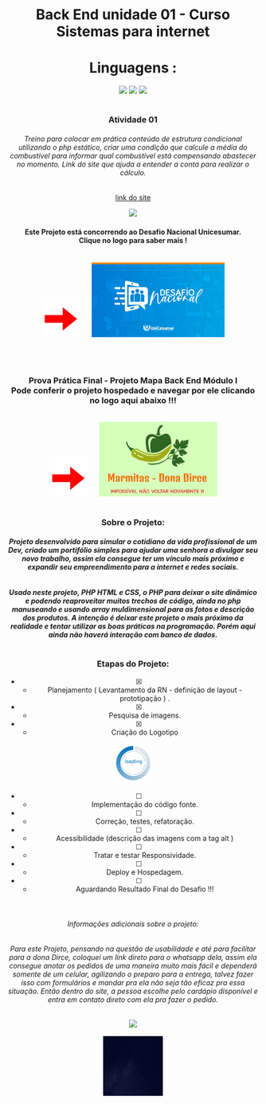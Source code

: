 <div align="center">
     <h1>Back End unidade 01 - Curso Sistemas para internet</h1>
<div>
     <h1> Linguagens :</h1>
<div >
<img  height = "80" src="https://cdn.jsdelivr.net/gh/devicons/devicon/icons/html5/html5-plain-wordmark.svg" />
<img  height="80" src="https://cdn.jsdelivr.net/gh/devicons/devicon/icons/css3/css3-plain-wordmark.svg" />
<img height = "95 " src="https://cdn.jsdelivr.net/gh/devicons/devicon/icons/php/php-plain.svg" />
</div>
</div>
<div>
     
#
     
### Atividade 01 
###### Treino para colocar em prática conteúdo de estrutura condicional utilizando o php estático, criar uma condição que calcule a média do combustível para informar qual combustível está compensando abastecer no momento. Link do site que ajuda a entender a conta para realizar o  cálculo.
     
[link do site](https://www.noticiasautomotivas.com.br/alcool-gasolina-calculo/#:~:text=Basta%20dividir%20o%20pre%C3%A7o%20do,o%20resultado%20ser%C3%A1%20de%200%2C757) 

![](https://i.imgur.com/waxVImv.png)




<div align="center">

<h4> Este Projeto está concorrendo ao Desafio Nacional Unicesumar. <br/>Clique no logo para saber mais ! </h4><br/>
<img height="80"src="https://github.com/LeandroDukievicz/LeandroDukievicz/blob/main/gifs/gif-seta%20(1).gif"/>&ensp;&ensp;&ensp;<a href="https://www.sites.google.com/unicesumar.com.br/desafio-nacional" target="_blank"><img height="150"src="https://github.com/LeandroDukievicz/LeandroDukievicz/blob/main/gifs/maxresdefault.jpg" target="_blank"></a><br/><br/><br/><br/>
     
<h3 >Prova Prática Final - Projeto Mapa Back End Módulo I<br/>Pode conferir o projeto hospedado e navegar por ele clicando no logo aqui abaixo !!!</h3><br/>


<div align ="center">
<img height="80"src="https://github.com/LeandroDukievicz/LeandroDukievicz/blob/main/gifs/gif-seta%20(1).gif"/>&ensp;&ensp;&ensp;<a href="https://github.com/LeandroDukievicz/back-end-1/tree/main/MAPA%20BACK%20END%20I%20-%20SITE/assets" target="_blank"><img height="150"src="https://github.com/LeandroDukievicz/back-end-1/blob/main/MAPA%20BACK%20END%20I%20-%20SITE/assets/logodirce.jpg" target="_blank"></a>
</div> 
</div>

#
 
### Sobre o Projeto:   
     
##### Projeto desenvolvido para simular o cotidiano da vida profissional de um Dev, criado um portifólio simples para ajudar uma senhora a divulgar seu novo trabalho, assim ela consegue ter um vínculo mais próximo e expandir seu empreendimento para a internet e redes sociais. </br></br></br> Usado neste projeto, PHP HTML e CSS, o PHP para deixar o site dinâmico e podendo reaproveitar muitos trechos de código, ainda no php manuseando e usando array muldimensional para as fotos e descrição dos produtos. A intenção é deixar este projeto o mais próximo da realidade e tentar utilizar as boas práticas na programação. Porém aqui ainda não haverá interação com banco de dados. <br><br>

### Etapas do Projeto:

- [x] - Planejamento ( Levantamento da RN - definição de layout - prototipação ) .
- [x] - Pesquisa de imagens.
- [x] - Criação do Logotipo 

<div align ="center">
<img height="80"src="https://github.com/LeandroDukievicz/LeandroDukievicz/blob/main/gifs/imagens-e-gifs-de-loading-41.gif"/>
</div>  

- [ ] - Implementação do código fonte.
- [ ] - Correção, testes, refatoração. 
- [ ] - Acessibilidade (descrição das imagens com a tag alt )
- [ ] - Tratar e testar Responsividade. 
- [ ] - Deploy e Hospedagem.<br>
- [ ] - Aguardando Resultado Final do Desafio !!!<br/><br/><br/>



###### Informações adicionais sobre o projeto:

###### Para este Projeto, pensando na questão de usabilidade e até para facilitar para a dona Dirce, coloquei um link direto para o whatsapp dela, assim ela consegue anotar os pedidos de uma maneira muito mais fácil e dependerá somente de um celular, agilizando o preparo para a entrega, talvez fazer isso com formulários e mandar pra ela não seja tão eficaz pra essa situação. Então dentro do site, a pessoa escolhe pelo cardápio disponível e entra em contato direto com ela pra fazer o pedido.






![](https://i.imgur.com/waxVImv.png)

<div align="center">
     <a  href="https://github.com/LeandroDukievicz" target="_blank"><img  height="120" src="https://github.com/LeandroDukievicz/LeandroDukievicz/blob/main/gifs/home%20page%20button.gif" target="_blank">
</div>     
